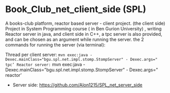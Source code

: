 # Book_Club_net_client_side (SPL)

A books-club platform,  reactor based server - client project. (the client side) 
Project in System Programming course ( in Ben Gurion University) , writing Reactor server in java, and client side in C++, a tpc server is also provided, and can be chosen as an argument while running the server. the 2 commands for running the server (via terminal):

Thread per client server: ` mvn exec:java -Dexec.mainClass="bgu.spl.net.impl.stomp.StompServer" - Dexec.args=" tpc’
Reactor server: ` mvn exec:java -Dexec.mainClass="bgu.spl.net.impl.stomp.StompServer" - Dexec.args=" reactor’

- Server side: https://github.com/Alon1215/SPL_net_server_side
